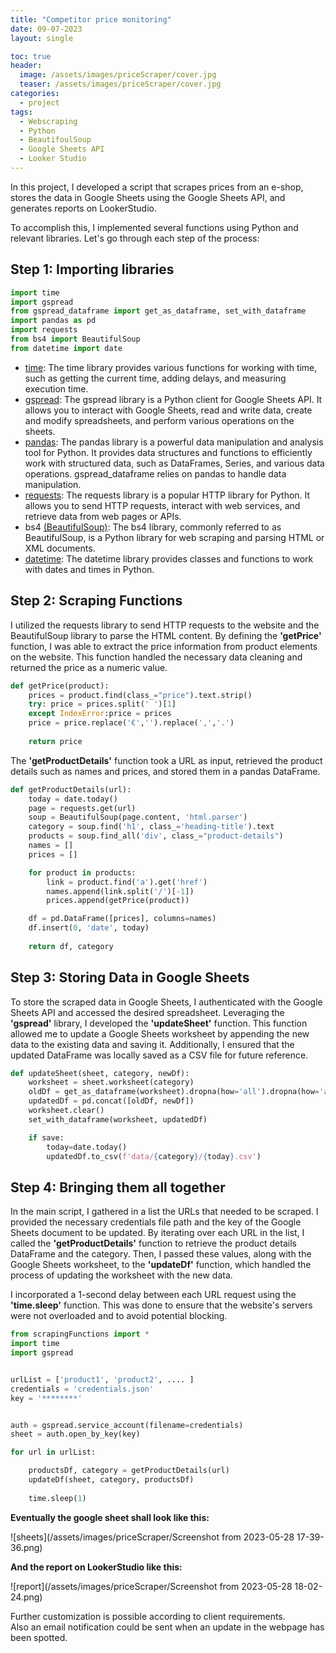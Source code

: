 ```yaml
---
title: "Competitor price monitoring"
date: 09-07-2023
layout: single

toc: true
header: 
  image: /assets/images/priceScraper/cover.jpg
  teaser: /assets/images/priceScraper/cover.jpg
categories:
  - project
tags:
  - Webscraping
  - Python
  - BeautifoulSoup
  - Google Sheets API
  - Looker Studio
---
```


In this project, I developed a script that scrapes prices from an e-shop, stores the data in Google Sheets using the Google Sheets API, and generates reports on LookerStudio.

To accomplish this, I implemented several functions using Python and relevant libraries. Let's go through each step of the process:

## Step 1: Importing libraries

```python
import time
import gspread
from gspread_dataframe import get_as_dataframe, set_with_dataframe
import pandas as pd
import requests
from bs4 import BeautifulSoup
from datetime import date
```
- [time](https://docs.python.org/3/library/time.html): The time library provides various functions for working with time, such as getting the current time, adding delays, and measuring execution time. 
- [gspread](https://gspread.readthedocs.io/en/latest/): The gspread library is a Python client for Google Sheets API. It allows you to interact with Google Sheets, read and write data, create and modify spreadsheets, and perform various operations on the sheets.
- [pandas](https://pandas.pydata.org/docs/): The pandas library is a powerful data manipulation and analysis tool for Python. It provides data structures and functions to efficiently work with structured data, such as DataFrames, Series, and various data operations. gspread_dataframe relies on pandas to handle data manipulation.
- [requests](https://docs.python-requests.org/en/latest/): The requests library is a popular HTTP library for Python. It allows you to send HTTP requests, interact with web services, and retrieve data from web pages or APIs. 
- bs4 [(BeautifulSoup)](https://www.crummy.com/software/BeautifulSoup/bs4/doc/): The bs4 library, commonly referred to as BeautifulSoup, is a Python library for web scraping and parsing HTML or XML documents.
- [datetime](https://docs.python.org/3/library/datetime.html): The datetime library provides classes and functions to work with dates and times in Python. 


## Step 2: Scraping Functions

I utilized the requests library to send HTTP requests to the website and the BeautifulSoup library to parse the HTML content. By defining the **'getPrice'** function, I was able to extract the price information from product elements on the website. This function handled the necessary data cleaning and returned the price as a numeric value.

```python
def getPrice(product):
    prices = product.find(class_="price").text.strip()    
    try: price = prices.split(' ')[1]
    except IndexError:price = prices
    price = price.replace('€','').replace(',','.')
    
    return price
```

The **'getProductDetails'** function took a URL as input, retrieved the product details such as names and prices, and stored them in a pandas DataFrame.

```python
def getProductDetails(url):
    today = date.today()
    page = requests.get(url)
    soup = BeautifulSoup(page.content, 'html.parser')
    category = soup.find('h1', class_='heading-title').text
    products = soup.find_all('div', class_="product-details")
    names = []
    prices = []

    for product in products:        
        link = product.find('a').get('href')
        names.append(link.split('/')[-1])
        prices.append(getPrice(product))

    df = pd.DataFrame([prices], columns=names)
    df.insert(0, 'date', today)
        
    return df, category
```
## Step 3: Storing Data in Google Sheets

To store the scraped data in Google Sheets, I authenticated with the Google Sheets API and accessed the desired spreadsheet. Leveraging the **'gspread'** library, I developed the **'updateSheet'** function. This function allowed me to update a Google Sheets worksheet by appending the new data to the existing data and saving it. Additionally, I ensured that the updated DataFrame was locally saved as a CSV file for future reference.

```python
def updateSheet(sheet, category, newDf):
    worksheet = sheet.worksheet(category)
    oldDf = get_as_dataframe(worksheet).dropna(how='all').dropna(how='all', axis=1)
    updatedDf = pd.concat([oldDf, newDf])
    worksheet.clear()
    set_with_dataframe(worksheet, updatedDf)

    if save:
        today=date.today()
        updatedDf.to_csv(f'data/{category}/{today}.csv')
```

## Step 4: Bringing them all together

In the main script, I gathered in a list the URLs that needed to be scraped. I provided the necessary credentials file path and the key of the Google Sheets document to be updated. By iterating over each URL in the list, I called the **'getProductDetails'** function to retrieve the product details DataFrame and the category. Then, I passed these values, along with the Google Sheets worksheet, to the **'updateDf'** function, which handled the process of updating the worksheet with the new data.

I incorporated a 1-second delay between each URL request using the **'time.sleep'** function. This was done to ensure that the website's servers were not overloaded and to avoid potential blocking.

``````python
from scrapingFunctions import *
import time
import gspread


urlList = ['product1', 'product2', .... ]
credentials = 'credentials.json'
key = '********'


auth = gspread.service_account(filename=credentials)
sheet = auth.open_by_key(key)

for url in urlList:

    productsDf, category = getProductDetails(url)    
    updateDf(sheet, category, productsDf)
    
    time.sleep(1)
``````
**Eventually the google sheet shall look like this:**

![sheets](/assets/images/priceScraper/Screenshot from 2023-05-28 17-39-36.png)

**And the report on LookerStudio like this:**

![report](/assets/images/priceScraper/Screenshot from 2023-05-28 18-02-24.png)

Further customization is possible according to client requirements.  
Also an email notification could be sent when an update in the webpage has been spotted.

